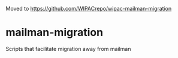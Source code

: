 Moved to <https://github.com/WIPACrepo/wipac-mailman-migration>

# mailman-migration
Scripts that facilitate migration away from mailman
